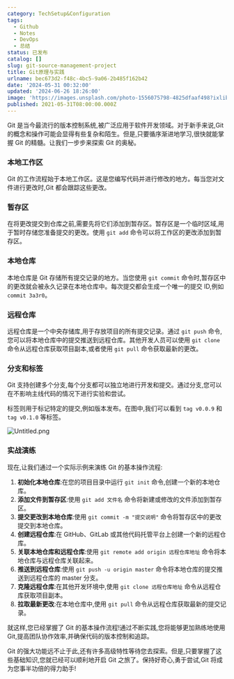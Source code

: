 ```yaml
---
category: TechSetup&Configuration
tags:
  - Github
  - Notes
  - DevOps
  - 总结
status: 已发布
catalog: []
slug: git-source-management-project
title: Git原理与实践
urlname: bec673d2-f48c-4bc5-9a06-2b485f162b42
date: '2024-05-31 00:32:00'
updated: '2024-06-26 18:26:00'
image: 'https://images.unsplash.com/photo-1556075798-4825dfaaf498?ixlib=rb-4.0.3&q=85&fm=jpg&crop=entropy&cs=srgb'
published: 2021-05-31T08:00:00.000Z
---
```


Git 是当今最流行的版本控制系统,被广泛应用于软件开发领域。对于新手来说,Git 的概念和操作可能会显得有些复杂和陌生。但是,只要循序渐进地学习,很快就能掌握 Git 的精髓。让我们一步步来探索 Git 的奥秘。


### 本地工作区


Git 的工作流程始于本地工作区。这是您编写代码并进行修改的地方。每当您对文件进行更改时,Git 都会跟踪这些更改。


### 暂存区


在将更改提交到仓库之前,需要先将它们添加到暂存区。暂存区是一个临时区域,用于暂时存储您准备提交的更改。使用 `git add` 命令可以将工作区的更改添加到暂存区。


### 本地仓库


本地仓库是 Git 存储所有提交记录的地方。当您使用 `git commit` 命令时,暂存区中的更改就会被永久记录在本地仓库中。每次提交都会生成一个唯一的提交 ID,例如 `commit 3a3r0`。


### 远程仓库


远程仓库是一个中央存储库,用于存放项目的所有提交记录。通过 `git push` 命令,您可以将本地仓库中的提交推送到远程仓库。其他开发人员可以使用 `git clone` 命令从远程仓库获取项目副本,或者使用 `git pull` 命令获取最新的更改。


### 分支和标签


Git 支持创建多个分支,每个分支都可以独立地进行开发和提交。通过分支,您可以在不影响主线代码的情况下进行实验和尝试。


标签则用于标记特定的提交,例如版本发布。在图中,我们可以看到 `tag v0.0.9` 和 `tag v0.1.0` 等标签。


![Untitled.png](https://prod-files-secure.s3.us-west-2.amazonaws.com/5d24fe63-e567-4804-86f9-9fdc62e13082/77b77e01-3aab-4add-bdbd-7f489727861d/Untitled.png?X-Amz-Algorithm=AWS4-HMAC-SHA256&X-Amz-Content-Sha256=UNSIGNED-PAYLOAD&X-Amz-Credential=ASIAZI2LB4662FNJNYRW%2F20250404%2Fus-west-2%2Fs3%2Faws4_request&X-Amz-Date=20250404T213339Z&X-Amz-Expires=3600&X-Amz-Security-Token=IQoJb3JpZ2luX2VjEKX%2F%2F%2F%2F%2F%2F%2F%2F%2F%2FwEaCXVzLXdlc3QtMiJIMEYCIQC%2BWSBKXefIuxj%2BxtKww3%2FNoydR6MCmWRkpy6xTEksUigIhALM5cPufZK0aeoB6dRam%2B3nzDV0Bo6nfDTSAMrOtKusuKv8DCB4QABoMNjM3NDIzMTgzODA1Igz6BgxMsWyx1%2B1nc4Eq3APGiIx6AR0e3waQVlszwFhaoZwVM5%2Fk5JJYLWXI68BqqzsogV0wDIrchv7xTlo0pGj7YyF9Qx67VRM7V8tsown92KYZxFuuUhEEtTLqoqIppaV415JDdQhY2QQlzbBYbm%2FKsCNd3QeyynbPWdjcqh%2BiTtDDoR3Ek9f6HXdNydEayM9tr3jKU%2FU0np43LmcYy6%2BiOpUSHQGR07PjVvGsstGwwCD9BEuWOcdASGKlgfqtqjEIdASgE7tCvtMBaLYsCAneBtzXIuPzSYdbtUXg6kUAto3ERr9e3kdJpdR6Y3UjvyQOFeKj2lETI3ElF%2BS09cMo3yq9ZuswZLkjWlGEKXBBsCjbdkVZ7e2zNwYQZK4QCCF4XpltQ0s0ESRogU2bBpOVqq0LCJvituy8jT4PGbmbnpAP01bmQS3x2jk2dHP3lob33jbGBRnEoCOXyk9K2%2BUdFlgQJb%2BAT07G7uP7yUz2%2FH0OOoV%2BAyD8lvdrlYFtzjaDjNRoUaUedZq%2FkuN%2BJLFcnOi%2BxNKYNKn0dPpupP2js2Lgba%2FViBOqlwKs2%2FCRUblI6P7aeSksAA0SZBVr8cuBaGkp2g%2BtT3OsWIRHLG2RbaK4IonHUqCvPnIvwc0JDk5Az5r%2FGonXEoJUfTCfh8G%2FBjqkAZCH8E2OxBjNiCKU%2FYzrabY5oOqR9pYgH2IRfFE%2Bkpv1amWSIPfvoFgb5pQIERLeuVJOMe5R9C1Og28nhkWfNrPvxHfinHXQchAh3S806WujwwonXzbcR%2BPLCMsVK7RZbROBeUEyEvc59gKrEBirEHvc1GCdISYrGIVyaK7IslDQIGC0t3Tyl2vgyhxg%2FxUaRJWuo9S88LP3FTRfK5EM%2BlIo0Tgx&X-Amz-Signature=78eaca31cb18e482b4c6925aed4a8fbcd1376cce5238667605693e31098815d6&X-Amz-SignedHeaders=host&x-id=GetObject)


### 实战演练


现在,让我们通过一个实际示例来演练 Git 的基本操作流程:

1. **初始化本地仓库**:在您的项目目录中运行 `git init` 命令,创建一个新的本地仓库。
2. **添加文件到暂存区**:使用 `git add 文件名` 命令将新建或修改的文件添加到暂存区。
3. **提交更改到本地仓库**:使用 `git commit -m "提交说明"` 命令将暂存区中的更改提交到本地仓库。
4. **创建远程仓库**:在 GitHub、GitLab 或其他代码托管平台上创建一个新的远程仓库。
5. **关联本地仓库和远程仓库**:使用 `git remote add origin 远程仓库地址` 命令将本地仓库与远程仓库关联起来。
6. **推送到远程仓库**:使用 `git push -u origin master` 命令将本地仓库的提交推送到远程仓库的 master 分支。
7. **克隆远程仓库**:在其他开发环境中,使用 `git clone 远程仓库地址` 命令从远程仓库获取项目副本。
8. **拉取最新更改**:在本地仓库中,使用 `git pull` 命令从远程仓库获取最新的提交记录。

就这样,您已经掌握了 Git 的基本操作流程!通过不断实践,您将能够更加熟练地使用 Git,提高团队协作效率,并确保代码的版本控制和追踪。


Git 的强大功能远不止于此,还有许多高级特性等待您去探索。但是,只要掌握了这些基础知识,您就已经可以顺利地开启 Git 之旅了。保持好奇心,勇于尝试,Git 将成为您事半功倍的得力助手!

